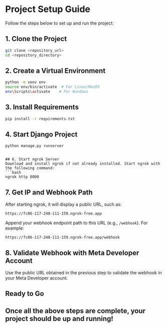 # Project Setup Guide
Follow the steps below to set up and run the project:
## 1. Clone the Project
```bash
git clone <repository_url>
cd <repository_directory>
```
## 2. Create a Virtual Environment
```bash
python -m venv env
source env/bin/activate  # For Linux/MacOS
env\Scripts\activate    # For Windows
```
## 3. Install Requirements
```bash
pip install -r requirements.txt
```
## 4. Start Django Project
```bash
python manage.py runserver
```
 
```
 
## 6. Start ngrok Server
Download and install ngrok if not already installed. Start ngrok with the following command:
```bash
ngrok http 8000
```
## 7. Get IP and Webhook Path
After starting ngrok, it will display a public URL, such as:
```
https://fc06-117-248-111-159.ngrok-free.app 
```
Append your webhook endpoint path to this URL (e.g., `/webhook`). For example:
```
https://fc06-117-248-111-159.ngrok-free.app/webhook
```
## 8. Validate Webhook with Meta Developer Account
Use the public URL obtained in the previous step to validate the webhook in your Meta Developer account.
## Ready to Go
Once all the above steps are complete, your project should be up and running!
---
